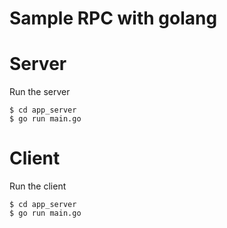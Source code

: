 # Sample RPC with golang

# Server

Run the server
```
$ cd app_server
$ go run main.go 
```

# Client

Run the client

```
$ cd app_server
$ go run main.go 
```